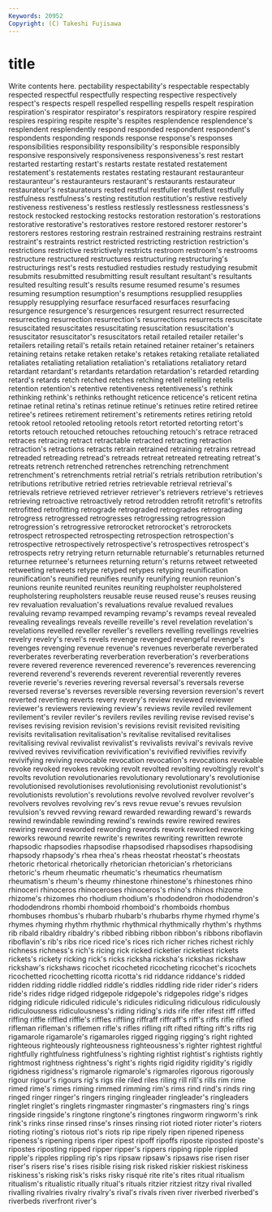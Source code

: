 ```yaml
---
Keywords: 20952 
Copyright: (C) Takeshi Fujisawa
---
```


# title

Write contents here.
pectability respectability's respectable respectably respected respectful
respectfully respecting respective respectively respect's respects respell respelled respelling respells
respelt respiration respiration's respirator respirator's respirators respiratory respire respired respires
respiring respite respite's respites resplendence resplendence's resplendent resplendently respond responded
respondent respondent's respondents responding responds response response's responses responsibilities responsibility
responsibility's responsible responsibly responsive responsively responsiveness responsiveness's rest restart restarted
restarting restart's restarts restate restated restatement restatement's restatements restates restating
restaurant restauranteur restauranteur's restauranteurs restaurant's restaurants restaurateur restaurateur's restaurateurs rested
restful restfuller restfullest restfully restfulness restfulness's resting restitution restitution's restive
restively restiveness restiveness's restless restlessly restlessness restlessness's restock restocked restocking
restocks restoration restoration's restorations restorative restorative's restoratives restore restored restorer
restorer's restorers restores restoring restrain restrained restraining restrains restraint restraint's
restraints restrict restricted restricting restriction restriction's restrictions restrictive restrictively restricts
restroom restroom's restrooms restructure restructured restructures restructuring restructuring's restructurings rest's
rests restudied restudies restudy restudying resubmit resubmits resubmitted resubmitting result
resultant resultant's resultants resulted resulting result's results resume resumed resume's
resumes resuming resumption resumption's resumptions resupplied resupplies resupply resupplying resurface
resurfaced resurfaces resurfacing resurgence resurgence's resurgences resurgent resurrect resurrected resurrecting
resurrection resurrection's resurrections resurrects resuscitate resuscitated resuscitates resuscitating resuscitation resuscitation's
resuscitator resuscitator's resuscitators retail retailed retailer retailer's retailers retailing retail's
retails retain retained retainer retainer's retainers retaining retains retake retaken
retake's retakes retaking retaliate retaliated retaliates retaliating retaliation retaliation's retaliations
retaliatory retard retardant retardant's retardants retardation retardation's retarded retarding retard's
retards retch retched retches retching retell retelling retells retention retention's
retentive retentiveness retentiveness's rethink rethinking rethink's rethinks rethought reticence reticence's
reticent retina retinae retinal retina's retinas retinue retinue's retinues retire
retired retiree retiree's retirees retirement retirement's retirements retires retiring retold
retook retool retooled retooling retools retort retorted retorting retort's retorts
retouch retouched retouches retouching retouch's retrace retraced retraces retracing retract
retractable retracted retracting retraction retraction's retractions retracts retrain retrained retraining
retrains retread retreaded retreading retread's retreads retreat retreated retreating retreat's
retreats retrench retrenched retrenches retrenching retrenchment retrenchment's retrenchments retrial retrial's
retrials retribution retribution's retributions retributive retried retries retrievable retrieval retrieval's
retrievals retrieve retrieved retriever retriever's retrievers retrieve's retrieves retrieving retroactive
retroactively retrod retrodden retrofit retrofit's retrofits retrofitted retrofitting retrograde retrograded
retrogrades retrograding retrogress retrogressed retrogresses retrogressing retrogression retrogression's retrogressive retrorocket
retrorocket's retrorockets retrospect retrospected retrospecting retrospection retrospection's retrospective retrospectively retrospective's
retrospectives retrospect's retrospects retry retrying return returnable returnable's returnables returned
returnee returnee's returnees returning return's returns retweet retweeted retweeting retweets
retype retyped retypes retyping reunification reunification's reunified reunifies reunify reunifying
reunion reunion's reunions reunite reunited reunites reuniting reupholster reupholstered reupholstering
reupholsters reusable reuse reused reuse's reuses reusing rev revaluation revaluation's
revaluations revalue revalued revalues revaluing revamp revamped revamping revamp's revamps
reveal revealed revealing revealings reveals reveille reveille's revel revelation revelation's
revelations revelled reveller reveller's revellers revelling revellings revelries revelry revelry's
revel's revels revenge revenged revengeful revenge's revenges revenging revenue revenue's
revenues reverberate reverberated reverberates reverberating reverberation reverberation's reverberations revere revered
reverence reverenced reverence's reverences reverencing reverend reverend's reverends reverent reverential
reverently reveres reverie reverie's reveries revering reversal reversal's reversals reverse
reversed reverse's reverses reversible reversing reversion reversion's revert reverted reverting
reverts revery revery's review reviewed reviewer reviewer's reviewers reviewing review's
reviews revile reviled revilement revilement's reviler reviler's revilers reviles reviling
revise revised revise's revises revising revision revision's revisions revisit revisited
revisiting revisits revitalisation revitalisation's revitalise revitalised revitalises revitalising revival revivalist
revivalist's revivalists revival's revivals revive revived revives revivification revivification's revivified
revivifies revivify revivifying reviving revocable revocation revocation's revocations revokable revoke
revoked revokes revoking revolt revolted revolting revoltingly revolt's revolts revolution
revolutionaries revolutionary revolutionary's revolutionise revolutionised revolutionises revolutionising revolutionist revolutionist's revolutionists
revolution's revolutions revolve revolved revolver revolver's revolvers revolves revolving rev's
revs revue revue's revues revulsion revulsion's revved revving reward rewarded
rewarding reward's rewards rewind rewindable rewinding rewind's rewinds rewire rewired
rewires rewiring reword reworded rewording rewords rework reworked reworking reworks
rewound rewrite rewrite's rewrites rewriting rewritten rewrote rhapsodic rhapsodies rhapsodise
rhapsodised rhapsodises rhapsodising rhapsody rhapsody's rhea rhea's rheas rheostat rheostat's
rheostats rhetoric rhetorical rhetorically rhetorician rhetorician's rhetoricians rhetoric's rheum rheumatic
rheumatic's rheumatics rheumatism rheumatism's rheum's rheumy rhinestone rhinestone's rhinestones rhino
rhinoceri rhinoceros rhinoceroses rhinoceros's rhino's rhinos rhizome rhizome's rhizomes rho
rhodium rhodium's rhododendron rhododendron's rhododendrons rhombi rhomboid rhomboid's rhomboids rhombus
rhombuses rhombus's rhubarb rhubarb's rhubarbs rhyme rhymed rhyme's rhymes rhyming
rhythm rhythmic rhythmical rhythmically rhythm's rhythms rib ribald ribaldry ribaldry's
ribbed ribbing ribbon ribbon's ribbons riboflavin riboflavin's rib's ribs rice
riced rice's rices rich richer riches richest richly richness richness's
rich's ricing rick ricked ricketier ricketiest rickets rickets's rickety ricking
rick's ricks ricksha ricksha's rickshas rickshaw rickshaw's rickshaws ricochet ricocheted
ricocheting ricochet's ricochets ricochetted ricochetting ricotta ricotta's rid riddance riddance's
ridded ridden ridding riddle riddled riddle's riddles riddling ride rider
rider's riders ride's rides ridge ridged ridgepole ridgepole's ridgepoles ridge's
ridges ridging ridicule ridiculed ridicule's ridicules ridiculing ridiculous ridiculously ridiculousness
ridiculousness's riding riding's rids rife rifer rifest riff riffed riffing
riffle riffled riffle's riffles riffling riffraff riffraff's riff's riffs rifle
rifled rifleman rifleman's riflemen rifle's rifles rifling rift rifted rifting
rift's rifts rig rigamarole rigamarole's rigamaroles rigged rigging rigging's right
righted righteous righteously righteousness righteousness's righter rightest rightful rightfully rightfulness
rightfulness's righting rightist rightist's rightists rightly rightmost rightness rightness's right's
rights rigid rigidity rigidity's rigidly rigidness rigidness's rigmarole rigmarole's rigmaroles
rigorous rigorously rigour rigour's rigours rig's rigs rile riled riles
riling rill rill's rills rim rime rimed rime's rimes riming
rimmed rimming rim's rims rind rind's rinds ring ringed ringer
ringer's ringers ringing ringleader ringleader's ringleaders ringlet ringlet's ringlets ringmaster
ringmaster's ringmasters ring's rings ringside ringside's ringtone ringtone's ringtones ringworm
ringworm's rink rink's rinks rinse rinsed rinse's rinses rinsing riot
rioted rioter rioter's rioters rioting rioting's riotous riot's riots rip
ripe ripely ripen ripened ripeness ripeness's ripening ripens riper ripest
ripoff ripoffs riposte riposted riposte's ripostes riposting ripped ripper ripper's
rippers ripping ripple rippled ripple's ripples rippling rip's rips ripsaw
ripsaw's ripsaws rise risen riser riser's risers rise's rises risible
rising risk risked riskier riskiest riskiness riskiness's risking risk's risks
risky risqué rite rite's rites ritual ritualism ritualism's ritualistic ritually
ritual's rituals ritzier ritziest ritzy rival rivalled rivalling rivalries rivalry
rivalry's rival's rivals riven river riverbed riverbed's riverbeds riverfront river's
